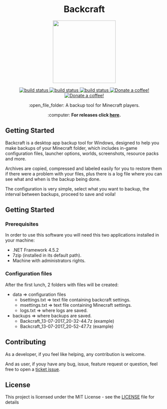 <h1 align="center">Backcraft</h1>

<p align="center"><img src="http://i.imgur.com/nWswd3B.png" width="200px" height="200px" ></p>

<p align="center">
    <a href="https://travis-ci.com/emimontesdeoca/backcraft">
        <img src="https://travis-ci.com/emimontesdeoca/backcraft.svg?token=5YhKmMD39Y1MraUZWAap&branch=master"
             alt="build status">
    </a>
    <a href="https://github.com/emimontesdeoca/backcraft/releases">
        <img src="https://img.shields.io/badge/version-1.0-green.svg"
             alt="build status">
    </a>
    <a href="https://github.com/emimontesdeoca/backcraft/releases">
        <img src="https://img.shields.io/badge/Platform-Windows-blue.svg"
             alt="build status">
    </a>
    <a href="https://www.paypal.com/cgi-bin/webscr?cmd=_s-xclick&hosted_button_id=UBYQDM59B3GCC">
        <img src="https://img.shields.io/badge/Donate-PayPal-green.svg"
             alt="Donate a coffee!">
    </a>
    <a href="LICENSE">
        <img src="https://img.shields.io/github/license/mashape/apistatus.svg"
             alt="Donate a coffee!">
    </a>
</p>

<p align="center">
:open_file_folder: A backup tool for Minecraft players.
</p>

<p align="center">
:computer: <strong>For releases click <a href="https://github.com/emimontesdeoca/Backcraft/releases">here</a>.</strong>
</p>

## Getting Started

Backcraft is a desktop app backup tool for Windows, designed 
to help you make backups of your Minecraft folder, which includes in-game configuration files, launcher options, worlds, screenshots, resource packs and more.

Archives are copied, compressed and labeled easily for you to restore them if there were a problem with your files, plus there is a log file where you can see what and when is the backup being done.

The configuration is very simple, select what you want to backup, the interval between backups, proceed to save and voila!

## Getting Started
### Prerequisites

In order to use this software you will need this two applications installed in your machine:

- .NET Framework 4.5.2
- 7zip (installed in its default path).
- Machine with administrators rights.

### Configuration files

After the first lunch, 2 folders with files will be created:

- data => configuration files
  - bsettings.txt => text file containing backcraft settings.
  - msettings.txt => text file containing Minecraft settings.
  - logs.txt => where logs are saved.
- backups => where backups are saved.
  - Backcraft_13-07-2017_20-32-44.7z (example)
  - Backcraft_13-07-2017_20-52-47.7z (example)

## Contributing

As a developer, if you feel like helping, any contribution is welcome.

And as user, if youy have any bug, issue, feature request or question, feel free to open a [ticket issue](https://github.com/emimontesdeoca/backcraft/issues).

## License

This project is licensed under the MIT License - see the [LICENSE](LICENSE) file for details
